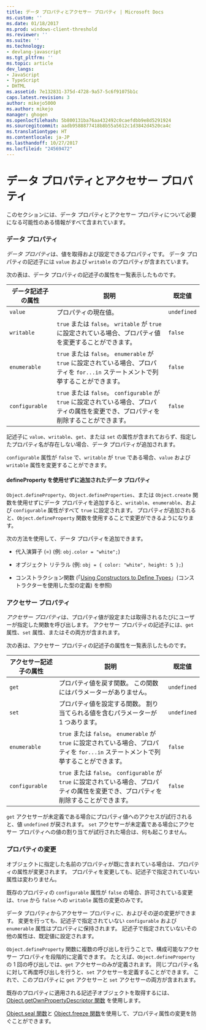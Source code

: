 ```yaml
---
title: データ プロパティとアクセサー プロパティ | Microsoft Docs
ms.custom: ''
ms.date: 01/18/2017
ms.prod: windows-client-threshold
ms.reviewer: ''
ms.suite: ''
ms.technology:
- devlang-javascript
ms.tgt_pltfrm: ''
ms.topic: article
dev_langs:
- JavaScript
- TypeScript
- DHTML
ms.assetid: 7e132831-375d-4728-9a57-5c6f91075b1c
caps.latest.revision: 3
author: mikejo5000
ms.author: mikejo
manager: ghogen
ms.openlocfilehash: 5b800131ba76aa432492c0caefdbb9e8d5291924
ms.sourcegitcommit: aadb9588877418b8b55a5612c1d3842d4520ca4c
ms.translationtype: HT
ms.contentlocale: ja-JP
ms.lasthandoff: 10/27/2017
ms.locfileid: "24569472"
---
```

# <a name="data-properties-and-accessor-properties"></a>データ プロパティとアクセサー プロパティ
このセクションには、データ プロパティとアクセサー プロパティについて必要になる可能性のある情報がすべて含まれています。  
  
### <a name="data-properties"></a>データ プロパティ  
 *データ プロパティ*は、値を取得および設定できるプロパティです。 データ プロパティの記述子には `value` および `writable` のプロパティが含まれています。  
  
 次の表は、データ プロパティの記述子の属性を一覧表示したものです。  
  
|データ記述子の属性|説明|既定値|  
|-------------------------------|-----------------|-------------|  
|`value`|プロパティの現在値。|`undefined`|  
|`writable`|`true` または `false`。 `writable` が `true` に設定されている場合、プロパティ値を変更することができます。|`false`|  
|`enumerable`|`true` または `false`。 `enumerable` が `true` に設定されている場合、プロパティを `for...in` ステートメントで列挙することができます。|`false`|  
|`configurable`|`true` または `false`。 `configurable` が `true` に設定されている場合、プロパティの属性を変更でき、プロパティを削除することができます。|`false`|  
  
 記述子に `value`、`writable`、`get`、または `set` の属性が含まれておらず、指定したプロパティ名が存在しない場合、データ プロパティが追加されます。  
  
 `configurable` 属性が `false` で、`writable` が `true` である場合、`value` および `writable` 属性を変更することができます。  
  
#### <a name="data-properties-added-without-using-defineproperty"></a>defineProperty を使用せずに追加されたデータ プロパティ  
 `Object.defineProperty`、`Object.defineProperties`、または `Object.create` 関数を使用せずにデータ プロパティを追加すると、`writable`、`enumerable`、および `configurable` 属性がすべて `true` に設定されます。 プロパティが追加されると、`Object.defineProperty` 関数を使用することで変更ができるようになります。  
  
 次の方法を使用して、データ プロパティを追加できます。  
  
-   代入演算子 (=) (例: `obj.color = "white";`)  
  
-   オブジェクト リテラル (例: `obj = { color: "white", height: 5 };`)  
  
-   コンストラクション関数 (「[Using Constructors to Define Types](../../javascript/advanced/using-constructors-to-define-types.md)」(コンストラクターを使用した型の定義) を参照)  
  
### <a name="accessor-properties"></a>アクセサー プロパティ  
 *アクセサー プロパティ*は、プロパティ値が設定または取得されるたびにユーザーが指定した関数を呼び出します。 アクセサー プロパティの記述子には、`get` 属性、`set` 属性、またはその両方が含まれます。  
  
 次の表は、アクセサー プロパティの記述子の属性を一覧表示したものです。  
  
|アクセサー記述子の属性|説明|既定値|  
|-----------------------------------|-----------------|-------------|  
|`get`|プロパティ値を戻す関数。 この関数にはパラメーターがありません。|`undefined`|  
|`set`|プロパティ値を設定する関数。 割り当てられる値を含むパラメーターが 1 つあります。|`undefined`|  
|`enumerable`|`true` または `false`。 `enumerable` が `true` に設定されている場合、プロパティを `for...in` ステートメントで列挙することができます。|`false`|  
|`configurable`|`true` または `false`。 `configurable` が `true` に設定されている場合、プロパティの属性を変更でき、プロパティを削除することができます。|`false`|  
  
 `get` アクセサーが未定義である場合にプロパティ値へのアクセスが試行されると、値 `undefined` が戻されます。 `set` アクセサーが未定義である場合にアクセサー プロパティへの値の割り当てが試行された場合は、何も起こりません。  
  
### <a name="property-modifications"></a>プロパティの変更  
 オブジェクトに指定した名前のプロパティが既に含まれている場合は、プロパティの属性が変更されます。 プロパティを変更しても、記述子で指定されていない属性は変わりません。  
  
 既存のプロパティの `configurable` 属性が `false` の場合、許可されている変更は、`true` から `false` への `writable` 属性の変更のみです。  
  
 データ プロパティからアクセサー プロパティに、およびその逆の変更ができます。 変更を行っても、記述子で指定されていない `configurable` および `enumerable` 属性はプロパティに保持されます。 記述子で指定されていないその他の属性は、既定値に設定されます。  
  
 `Object.defineProperty` 関数に複数の呼び出しを行うことで、構成可能なアクセサー プロパティを段階的に定義できます。 たとえば、`Object.defineProperty` の 1 回の呼び出しでは、`get` アクセサーのみが定義されます。 同じプロパティ名に対して再度呼び出しを行うと、`set` アクセサーを定義することができます。 これで、このプロパティに `get` アクセサーと `set` アクセサーの両方が含まれます。  
  
 既存のプロパティに適用される記述子オブジェクトを取得するには、[Object.getOwnPropertyDescriptor 関数](../../javascript/reference/object-getownpropertydescriptor-function-javascript.md) を使用します。  
  
 [Object.seal 関数](../../javascript/reference/object-seal-function-javascript.md)と [Object.freeze 関数](../../javascript/reference/object-freeze-function-javascript.md)を使用して、プロパティ属性の変更を防ぐことができます。